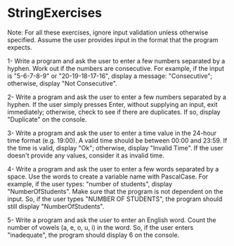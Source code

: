 # StringExercises

Note: For all these exercises, ignore input validation unless otherwise specified. Assume the user provides input in the format that the program expects.



1- Write a program and ask the user to enter a few numbers separated by a hyphen. Work out if the numbers are consecutive. For example, 
if the input is "5-6-7-8-9" or "20-19-18-17-16", display a message: "Consecutive"; otherwise, display "Not Consecutive".



2- Write a program and ask the user to enter a few numbers separated by a hyphen. If the user simply presses Enter, without supplying an input, 
exit immediately; otherwise, check to see if there are duplicates. If so, display "Duplicate" on the console.



3- Write a program and ask the user to enter a time value in the 24-hour time format (e.g. 19:00). A valid time should be between 00:00 and 23:59. 
If the time is valid, display "Ok"; otherwise, display "Invalid Time". If the user doesn't provide any values, consider it as invalid time.



4- Write a program and ask the user to enter a few words separated by a space. Use the words to create a variable name with PascalCase. 
For example, if the user types: "number of students", display "NumberOfStudents". Make sure that the program is not dependent on the input. 
So, if the user types "NUMBER OF STUDENTS", the program should still display "NumberOfStudents".



5- Write a program and ask the user to enter an English word. Count the number of vowels (a, e, o, u, i) in the word. So, if the user enters "inadequate", 
the program should display 6 on the console.

